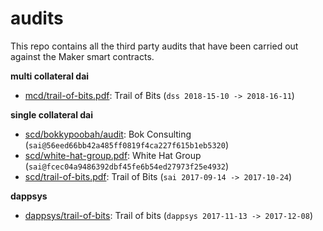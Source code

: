 # audits

This repo contains all the third party audits that have been carried out against the Maker smart
contracts.

**multi collateral dai**

- [mcd/trail-of-bits.pdf](mcd/trail-of-bits.pdf): Trail of Bits (`dss 2018-15-10 -> 2018-16-11`)

**single collateral dai**

- [scd/bokkypoobah/audit](https://github.com/bokkypoobah/MakerDAOSaiContractAudit/tree/8dbefb06826c01082ff2fb9c368d30c0336733a1): Bok Consulting (`sai@56eed66bb42a485ff0819f4ca227f615b1eb5320`)
- [scd/white-hat-group.pdf](scd/white-hat-group.pdf): White Hat Group (`sai@fcec04a9486392dbf45fe6b54ed27973f25e4932`)
- [scd/trail-of-bits.pdf](scd/trail-of-bits.pdf): Trail of Bits (`sai 2017-09-14 -> 2017-10-24`)

**dappsys**

- [dappsys/trail-of-bits](dappsys/trail-of-bits): Trail of bits (`dappsys 2017-11-13 -> 2017-12-08`)
